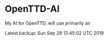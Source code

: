 # OpenTTD-AI
My AI for OpenTTD, will use primarily air

Latest backup: Sun Sep 29 13:45:02 UTC 2019
